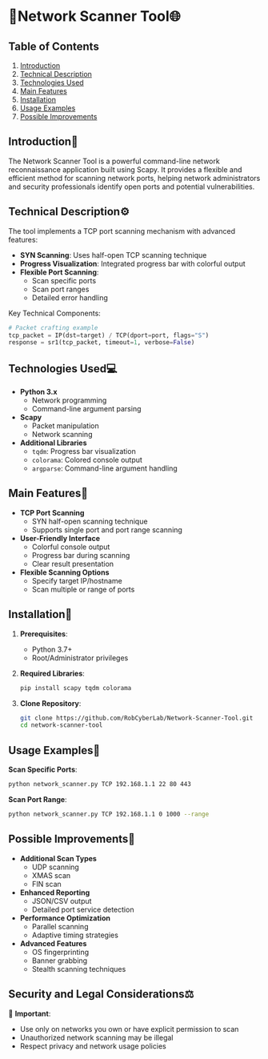 # 📡Network Scanner Tool🌐

## Table of Contents
1. [Introduction](#introduction)
2. [Technical Description](#technical-description)
3. [Technologies Used](#technologies-used)
4. [Main Features](#main-features)
5. [Installation](#installation)
6. [Usage Examples](#usage-examples)
7. [Possible Improvements](#possible-improvements)

## Introduction📘
The Network Scanner Tool is a powerful command-line network reconnaissance application built using Scapy. It provides a flexible and efficient method for scanning network ports, helping network administrators and security professionals identify open ports and potential vulnerabilities.

## Technical Description⚙️
The tool implements a TCP port scanning mechanism with advanced features:
- **SYN Scanning**: Uses half-open TCP scanning technique
- **Progress Visualization**: Integrated progress bar with colorful output
- **Flexible Port Scanning**: 
  - Scan specific ports
  - Scan port ranges
  - Detailed error handling

Key Technical Components:
```python
# Packet crafting example
tcp_packet = IP(dst=target) / TCP(dport=port, flags="S")
response = sr1(tcp_packet, timeout=1, verbose=False)
```

## Technologies Used💻
- **Python 3.x**
  - Network programming
  - Command-line argument parsing
- **Scapy**
  - Packet manipulation
  - Network scanning
- **Additional Libraries**
  - `tqdm`: Progress bar visualization
  - `colorama`: Colored console output
  - `argparse`: Command-line argument handling

## Main Features🌟
- **TCP Port Scanning**
  - SYN half-open scanning technique
  - Supports single port and port range scanning
- **User-Friendly Interface**
  - Colorful console output
  - Progress bar during scanning
  - Clear result presentation
- **Flexible Scanning Options**
  - Specify target IP/hostname
  - Scan multiple or range of ports

## Installation🔧
1. **Prerequisites**:
   - Python 3.7+
   - Root/Administrator privileges

2. **Required Libraries**:
   ```bash
   pip install scapy tqdm colorama
   ```

3. **Clone Repository**:
   ```bash
   git clone https://github.com/RobCyberLab/Network-Scanner-Tool.git
   cd network-scanner-tool
   ```

## Usage Examples🚀
**Scan Specific Ports**:
```bash
python network_scanner.py TCP 192.168.1.1 22 80 443
```

**Scan Port Range**:
```bash
python network_scanner.py TCP 192.168.1.1 0 1000 --range
```

## Possible Improvements🔬
- **Additional Scan Types**
  - UDP scanning
  - XMAS scan
  - FIN scan
- **Enhanced Reporting**
  - JSON/CSV output
  - Detailed port service detection
- **Performance Optimization**
  - Parallel scanning
  - Adaptive timing strategies
- **Advanced Features**
  - OS fingerprinting
  - Banner grabbing
  - Stealth scanning techniques

## Security and Legal Considerations⚖️
🚨 **Important**: 
- Use only on networks you own or have explicit permission to scan
- Unauthorized network scanning may be illegal
- Respect privacy and network usage policies
